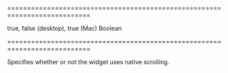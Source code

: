 ===========================================================================
<!--default-->true, false (desktop), true (Mac)<!--/default-->
<!--type-->Boolean<!--/type-->
===========================================================================

<!--shortDescription-->
Specifies whether or not the widget uses native scrolling.
<!--/shortDescription-->

<!--fullDescription-->

<!--/fullDescription-->